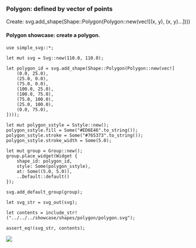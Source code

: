 ### Polygon: defined by vector of points

Create: svg.add_shape(Shape::Polygon(Polygon::new(vec![(x, y), (x, y)...])))

#### Polygon showcase: create a polygon.

```
use simple_svg::*;

let mut svg = Svg::new(110.0, 110.0);

let polygon_id = svg.add_shape(Shape::Polygon(Polygon::new(vec![
    (0.0, 25.0),
    (25.0, 0.0),
    (75.0, 0.0),
    (100.0, 25.0),
    (100.0, 75.0),
    (75.0, 100.0),
    (25.0, 100.0),
    (0.0, 75.0),
])));

let mut polygon_sstyle = Sstyle::new();
polygon_sstyle.fill = Some("#ED6E46".to_string());
polygon_sstyle.stroke = Some("#765373".to_string());
polygon_sstyle.stroke_width = Some(5.0);

let mut group = Group::new();
group.place_widget(Widget {
    shape_id: polygon_id,
    style: Some(polygon_sstyle),
    at: Some((5.0, 5.0)),
    ..Default::default()
});

svg.add_default_group(group);

let svg_str = svg_out(svg);

let contents = include_str!("../../../showcase/shapes/polygon/polygon.svg");

assert_eq!(svg_str, contents);
```

![](../../../../../../showcase/shapes/polygon/polygon.svg)
